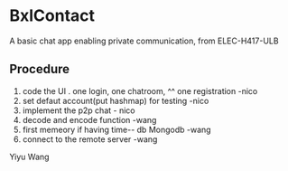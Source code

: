 # BxlContact
A basic chat app enabling private communication, from ELEC-H417-ULB


## Procedure

1. code the UI . one login, one chatroom,  ^^ one registration  -nico
2. set defaut account(put hashmap) for testing -nico
3. implement the p2p chat - nico
4. decode and encode function -wang
5. first memeory if having time-- db Mongodb -wang
6. connect to the remote server -wang



Yiyu Wang